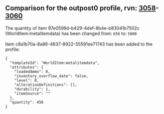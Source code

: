 ## Comparison for the outpost0 profile, rvn: [3058](https://github.com/PRO100KatYT/FortniteProfileRevisions/tree/main/profiles/outpost0/3058%20outpost0.json)-[3060](https://github.com/PRO100KatYT/FortniteProfileRevisions/tree/main/profiles/outpost0/3060%20outpost0.json)

The quantity of item 97e0599d-b429-4def-8b4e-b83041b7502c (WorldItem:metalitemdata) has been changed from: `656` to: `5000`
<br><br>
Item c8a1b70a-8a86-4837-8922-55591ee71743 has been added to the profile:

```
{
  "templateId": "WorldItem:metalitemdata",
  "attributes": {
    "loadedAmmo": 0,
    "inventory_overflow_date": false,
    "level": 0,
    "alterationDefinitions": [],
    "durability": 1,
    "itemSource": ""
  },
  "quantity": 456
}
```

<br><br>
